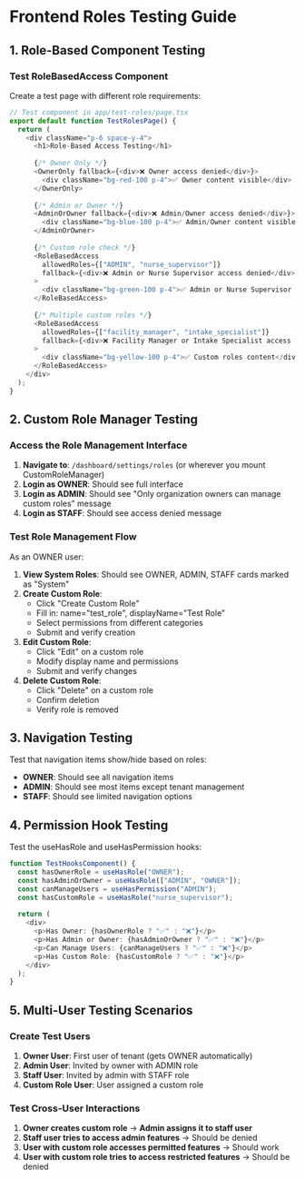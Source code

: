 # Frontend Roles Testing Guide

## 1. Role-Based Component Testing

### Test RoleBasedAccess Component
Create a test page with different role requirements:

```typescript
// Test component in app/test-roles/page.tsx
export default function TestRolesPage() {
  return (
    <div className="p-6 space-y-4">
      <h1>Role-Based Access Testing</h1>
      
      {/* Owner Only */}
      <OwnerOnly fallback={<div>❌ Owner access denied</div>}>
        <div className="bg-red-100 p-4">✅ Owner content visible</div>
      </OwnerOnly>
      
      {/* Admin or Owner */}
      <AdminOrOwner fallback={<div>❌ Admin/Owner access denied</div>}>
        <div className="bg-blue-100 p-4">✅ Admin/Owner content visible</div>
      </AdminOrOwner>
      
      {/* Custom role check */}
      <RoleBasedAccess 
        allowedRoles={["ADMIN", "nurse_supervisor"]} 
        fallback={<div>❌ Admin or Nurse Supervisor access denied</div>}
      >
        <div className="bg-green-100 p-4">✅ Admin or Nurse Supervisor content</div>
      </RoleBasedAccess>
      
      {/* Multiple custom roles */}
      <RoleBasedAccess 
        allowedRoles={["facility_manager", "intake_specialist"]} 
        fallback={<div>❌ Facility Manager or Intake Specialist access denied</div>}
      >
        <div className="bg-yellow-100 p-4">✅ Custom roles content</div>
      </RoleBasedAccess>
    </div>
  );
}
```

## 2. Custom Role Manager Testing

### Access the Role Management Interface
1. **Navigate to**: `/dashboard/settings/roles` (or wherever you mount CustomRoleManager)
2. **Login as OWNER**: Should see full interface
3. **Login as ADMIN**: Should see "Only organization owners can manage custom roles" message
4. **Login as STAFF**: Should see access denied message

### Test Role Management Flow
As an OWNER user:

1. **View System Roles**: Should see OWNER, ADMIN, STAFF cards marked as "System"
2. **Create Custom Role**:
   - Click "Create Custom Role"
   - Fill in: name="test_role", displayName="Test Role"
   - Select permissions from different categories
   - Submit and verify creation
3. **Edit Custom Role**:
   - Click "Edit" on a custom role
   - Modify display name and permissions
   - Submit and verify changes
4. **Delete Custom Role**:
   - Click "Delete" on a custom role
   - Confirm deletion
   - Verify role is removed

## 3. Navigation Testing

Test that navigation items show/hide based on roles:
- **OWNER**: Should see all navigation items
- **ADMIN**: Should see most items except tenant management
- **STAFF**: Should see limited navigation options

## 4. Permission Hook Testing

Test the useHasRole and useHasPermission hooks:

```typescript
function TestHooksComponent() {
  const hasOwnerRole = useHasRole("OWNER");
  const hasAdminOrOwner = useHasRole(["ADMIN", "OWNER"]);
  const canManageUsers = useHasPermission("ADMIN");
  const hasCustomRole = useHasRole("nurse_supervisor");
  
  return (
    <div>
      <p>Has Owner: {hasOwnerRole ? "✅" : "❌"}</p>
      <p>Has Admin or Owner: {hasAdminOrOwner ? "✅" : "❌"}</p>
      <p>Can Manage Users: {canManageUsers ? "✅" : "❌"}</p>
      <p>Has Custom Role: {hasCustomRole ? "✅" : "❌"}</p>
    </div>
  );
}
```

## 5. Multi-User Testing Scenarios

### Create Test Users
1. **Owner User**: First user of tenant (gets OWNER automatically)
2. **Admin User**: Invited by owner with ADMIN role
3. **Staff User**: Invited by admin with STAFF role
4. **Custom Role User**: User assigned a custom role

### Test Cross-User Interactions
1. **Owner creates custom role** → **Admin assigns it to staff user**
2. **Staff user tries to access admin features** → Should be denied
3. **User with custom role accesses permitted features** → Should work
4. **User with custom role tries to access restricted features** → Should be denied